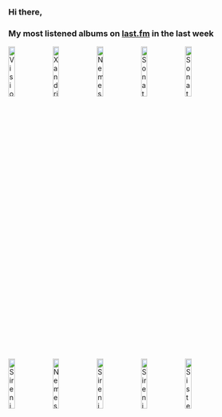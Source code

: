 ### Hi there, 

### My most listened albums on [last.fm](https://www.last.fm/user/jfdesignnet) in the last week

[<img src='https://lastfm.freetls.fastly.net/i/u/300x300/4bedf5e22b5b91cb293c3d0cf056e050.jpg' width='16%' height='16%' alt='Visions of Atlantis - A Symphonic Journey To Remember (Live)'>](https://www.last.fm/music/visions%2bof%2batlantis/a%2bsymphonic%2bjourney%2bto%2bremember%2b%2528live%2529)&nbsp;
[<img src='https://lastfm.freetls.fastly.net/i/u/300x300/d3aaad8bc8b243eec3611d4a6c5fc7d4.png' width='16%' height='16%' alt='Xandria - Sacrificium'>](https://www.last.fm/music/xandria/sacrificium)&nbsp;
[<img src='https://lastfm.freetls.fastly.net/i/u/300x300/be0ce877668141a7260ad22aedd2dce4.jpg' width='16%' height='16%' alt='Nemesea - Uprise'>](https://www.last.fm/music/nemesea/uprise)&nbsp;
[<img src='https://lastfm.freetls.fastly.net/i/u/300x300/9821627f227fc0eb07ced3a68dab3b2c.jpg' width='16%' height='16%' alt='Sonata Arctica - The Days of Grays (Japan Edition)'>](https://www.last.fm/music/sonata%2barctica/the%2bdays%2bof%2bgrays%2b%2528japan%2bedition%2529)&nbsp;
[<img src='https://lastfm.freetls.fastly.net/i/u/300x300/63c05aede710a4b25bf7c8e6ca44c580.jpg' width='16%' height='16%' alt='Sonata Arctica - Unia (Japan Edition)'>](https://www.last.fm/music/sonata%2barctica/unia%2b%2528japan%2bedition%2529)&nbsp;
<br>
[<img src='https://lastfm.freetls.fastly.net/i/u/300x300/3d58a90c00a4fa9f0769c9c72c0e1815.png' width='16%' height='16%' alt='Sirenia - Riddles, Ruins & Revelations'>](https://www.last.fm/music/sirenia/riddles%252c%2bruins%2b%2526%2brevelations)&nbsp;
[<img src='https://lastfm.freetls.fastly.net/i/u/300x300/c9810f49ef9165a9cdf9a9c345bda070.jpg' width='16%' height='16%' alt='Nemesea - White Flag'>](https://www.last.fm/music/nemesea/white%2bflag)&nbsp;
[<img src='https://lastfm.freetls.fastly.net/i/u/300x300/97ecfa9a7261b0561a39cf752c0b4562.jpg' width='16%' height='16%' alt='Sirenia - Arcane Astral Aeons'>](https://www.last.fm/music/sirenia/arcane%2bastral%2baeons)&nbsp;
[<img src='https://lastfm.freetls.fastly.net/i/u/300x300/8581ff16f192e81c91d068179933f51b.jpg' width='16%' height='16%' alt='Sirenia - Dim Days of Dolor'>](https://www.last.fm/music/sirenia/dim%2bdays%2bof%2bdolor)&nbsp;
[<img src='https://lastfm.freetls.fastly.net/i/u/300x300/b94ae3c33470964efea1d74151ffbd13.jpg' width='16%' height='16%' alt='Sister Sin - Dance of the Wicked'>](https://www.last.fm/music/sister%2bsin/dance%2bof%2bthe%2bwicked)&nbsp;
<br>
